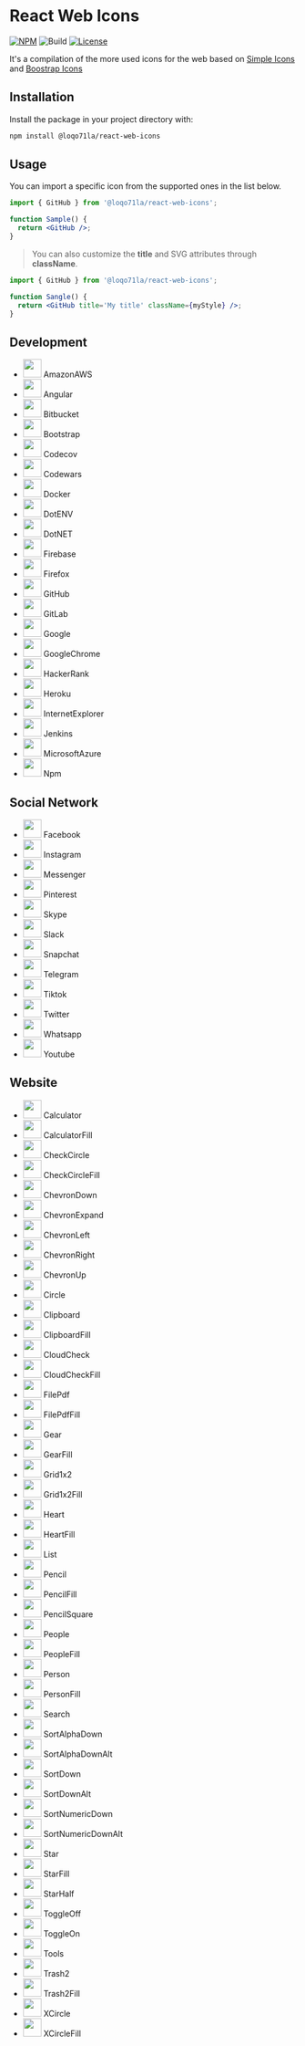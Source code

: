 # React Web Icons
[![NPM](https://img.shields.io/npm/v/@loqo71la/react-web-icons?color=CB061D&style=flat-square)](https://www.npmjs.com/package/@loqo71la/react-web-icons)
![Build](https://github.com/loqo71la/react-web-icons/actions/workflows/publish-package.yml/badge.svg)
[![License](https://img.shields.io/npm/l/@loqo71la/react-web-icons?color=008660&style=flat-square)](https://github.com/loqo71la/react-web-icons/blob/main/LICENSE)

It's a compilation of the more used icons for the web based on [Simple Icons](https://simpleicons.org/) and [Boostrap Icons](https://icons.getbootstrap.com/)

## Installation

Install the package in your project directory with:
```sh
npm install @loqo71la/react-web-icons
```

## Usage
You can import a specific icon from the supported ones in the list below.
```jsx
import { GitHub } from '@loqo71la/react-web-icons';

function Sample() {
  return <GitHub />;
}
```

> You can also customize the **title** and SVG attributes through **className**.
```jsx
import { GitHub } from '@loqo71la/react-web-icons';

function Sangle() {
  return <GitHub title='My title' className={myStyle} />;
}
```

## Development
- <img src="https://simpleicons.org/icons/amazonaws.svg" width="32"/> AmazonAWS 
- <img src="https://simpleicons.org/icons/angular.svg" width="32"/> Angular
- <img src="https://simpleicons.org/icons/bitbucket.svg" width="32"/> Bitbucket
- <img src="https://simpleicons.org/icons/bootstrap.svg" width="32"/> Bootstrap
- <img src="https://simpleicons.org/icons/codecov.svg" width="32"/> Codecov
- <img src="https://simpleicons.org/icons/codewars.svg" width="32"/> Codewars
- <img src="https://simpleicons.org/icons/docker.svg" width="32"/> Docker
- <img src="https://simpleicons.org/icons/dotenv.svg" width="32"/> DotENV
- <img src="https://simpleicons.org/icons/dotnet.svg" width="32"/> DotNET
- <img src="https://simpleicons.org/icons/firebase.svg" width="32"/> Firebase
- <img src="https://simpleicons.org/icons/firefox.svg" width="32"/> Firefox
- <img src="https://simpleicons.org/icons/github.svg" width="32"/> GitHub
- <img src="https://simpleicons.org/icons/gitlab.svg" width="32"/> GitLab
- <img src="https://simpleicons.org/icons/google.svg" width="32"/> Google
- <img src="https://simpleicons.org/icons/googlechrome.svg" width="32"/> GoogleChrome
- <img src="https://simpleicons.org/icons/hackerrank.svg" width="32"/> HackerRank
- <img src="https://simpleicons.org/icons/heroku.svg" width="32"/> Heroku
- <img src="https://simpleicons.org/icons/internetexplorer.svg" width="32"/> InternetExplorer
- <img src="https://simpleicons.org/icons/jenkins.svg" width="32"/> Jenkins
- <img src="https://simpleicons.org/icons/microsoftazure.svg" width="32"/> MicrosoftAzure
- <img src="https://simpleicons.org/icons/npm.svg" width="32"/> Npm

## Social Network
- <img src="https://simpleicons.org/icons/facebook.svg" width="32"/> Facebook
- <img src="https://simpleicons.org/icons/instagram.svg" width="32"/> Instagram
- <img src="https://simpleicons.org/icons/messenger.svg" width="32"/> Messenger
- <img src="https://simpleicons.org/icons/pinterest.svg" width="32"/> Pinterest
- <img src="https://simpleicons.org/icons/skype.svg" width="32"/> Skype
- <img src="https://simpleicons.org/icons/slack.svg" width="32"/> Slack
- <img src="https://simpleicons.org/icons/snapchat.svg" width="32"/> Snapchat
- <img src="https://simpleicons.org/icons/telegram.svg" width="32"/> Telegram
- <img src="https://simpleicons.org/icons/tiktok.svg" width="32"/> Tiktok
- <img src="https://simpleicons.org/icons/twitter.svg" width="32"/> Twitter
- <img src="https://simpleicons.org/icons/whatsapp.svg" width="32"/> Whatsapp
- <img src="https://simpleicons.org/icons/youtube.svg" width="32"/> Youtube

## Website
- <img src="https://icons.getbootstrap.com/assets/icons/calculator.svg" width="32"/> Calculator
- <img src="https://icons.getbootstrap.com/assets/icons/calculator-fill.svg" width="32"/> CalculatorFill
- <img src="https://icons.getbootstrap.com/assets/icons/check-circle.svg" width="32"/> CheckCircle
- <img src="https://icons.getbootstrap.com/assets/icons/check-circle-fill.svg" width="32"/> CheckCircleFill
- <img src="https://icons.getbootstrap.com/assets/icons/chevron-down.svg" width="32"/> ChevronDown
- <img src="https://icons.getbootstrap.com/assets/icons/chevron-expand.svg" width="32"/> ChevronExpand
- <img src="https://icons.getbootstrap.com/assets/icons/chevron-left.svg" width="32"/> ChevronLeft
- <img src="https://icons.getbootstrap.com/assets/icons/chevron-right.svg" width="32"/> ChevronRight
- <img src="https://icons.getbootstrap.com/assets/icons/chevron-up.svg" width="32"/> ChevronUp
- <img src="https://icons.getbootstrap.com/assets/icons/circle.svg" width="32"/> Circle
- <img src="https://icons.getbootstrap.com/assets/icons/clipboard.svg" width="32"/> Clipboard
- <img src="https://icons.getbootstrap.com/assets/icons/clipboard-fill.svg" width="32"/> ClipboardFill
- <img src="https://icons.getbootstrap.com/assets/icons/cloud-check.svg" width="32"/> CloudCheck
- <img src="https://icons.getbootstrap.com/assets/icons/cloud-check-fill.svg" width="32"/> CloudCheckFill
- <img src="https://icons.getbootstrap.com/assets/icons/file-pdf.svg" width="32"/> FilePdf
- <img src="https://icons.getbootstrap.com/assets/icons/file-pdf-fill.svg" width="32"/> FilePdfFill
- <img src="https://icons.getbootstrap.com/assets/icons/gear.svg" width="32"/> Gear
- <img src="https://icons.getbootstrap.com/assets/icons/gear-fill.svg" width="32"/> GearFill
- <img src="https://icons.getbootstrap.com/assets/icons/grid-1x2.svg" width="32"/> Grid1x2
- <img src="https://icons.getbootstrap.com/assets/icons/grid-1x2-fill.svg" width="32"/> Grid1x2Fill
- <img src="https://icons.getbootstrap.com/assets/icons/heart.svg" width="32"/> Heart
- <img src="https://icons.getbootstrap.com/assets/icons/heart-fill.svg" width="32"/> HeartFill
- <img src="https://icons.getbootstrap.com/assets/icons/list.svg" width="32"/> List
- <img src="https://icons.getbootstrap.com/assets/icons/pencil.svg" width="32"/> Pencil
- <img src="https://icons.getbootstrap.com/assets/icons/pencil-fill.svg" width="32"/> PencilFill
- <img src="https://icons.getbootstrap.com/assets/icons/pencil-square.svg" width="32"/> PencilSquare
- <img src="https://icons.getbootstrap.com/assets/icons/people.svg" width="32"/> People
- <img src="https://icons.getbootstrap.com/assets/icons/people-fill.svg" width="32"/> PeopleFill
- <img src="https://icons.getbootstrap.com/assets/icons/person.svg" width="32"/> Person
- <img src="https://icons.getbootstrap.com/assets/icons/person-fill.svg" width="32"/> PersonFill
- <img src="https://icons.getbootstrap.com/assets/icons/search.svg" width="32"/> Search
- <img src="https://icons.getbootstrap.com/assets/icons/sort-alpha-down.svg" width="32"/> SortAlphaDown
- <img src="https://icons.getbootstrap.com/assets/icons/sort-alpha-down-alt.svg" width="32"/> SortAlphaDownAlt
- <img src="https://icons.getbootstrap.com/assets/icons/sort-down.svg" width="32"/> SortDown
- <img src="https://icons.getbootstrap.com/assets/icons/sort-down-alt.svg" width="32"/> SortDownAlt
- <img src="https://icons.getbootstrap.com/assets/icons/sort-numeric-down.svg" width="32"/> SortNumericDown
- <img src="https://icons.getbootstrap.com/assets/icons/sort-numeric-down-alt.svg" width="32"/> SortNumericDownAlt
- <img src="https://icons.getbootstrap.com/assets/icons/star.svg" width="32"/> Star
- <img src="https://icons.getbootstrap.com/assets/icons/star-fill.svg" width="32"/> StarFill
- <img src="https://icons.getbootstrap.com/assets/icons/star-half.svg" width="32"/> StarHalf
- <img src="https://icons.getbootstrap.com/assets/icons/toggle-off.svg" width="32"/> ToggleOff
- <img src="https://icons.getbootstrap.com/assets/icons/toggle-on.svg" width="32"/> ToggleOn
- <img src="https://icons.getbootstrap.com/assets/icons/tools.svg" width="32"/> Tools
- <img src="https://icons.getbootstrap.com/assets/icons/trash2.svg" width="32"/> Trash2
- <img src="https://icons.getbootstrap.com/assets/icons/trash2-fill.svg" width="32"/> Trash2Fill
- <img src="https://icons.getbootstrap.com/assets/icons/x-circle.svg" width="32"/> XCircle
- <img src="https://icons.getbootstrap.com/assets/icons/x-circle-fill.svg" width="32"/> XCircleFill
